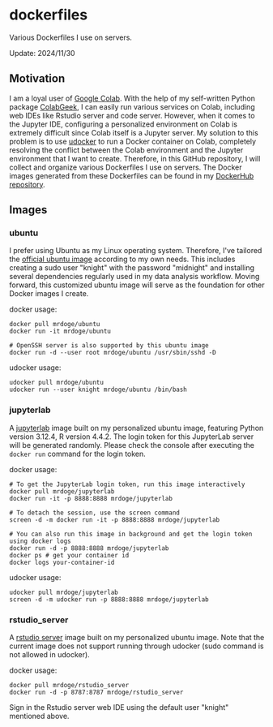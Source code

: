 # dockerfiles

Various Dockerfiles I use on servers.

Update: 2024/11/30

## Motivation

I am a loyal user of [Google Colab](https://colab.research.google.com/). With the help of my self-written Python package [ColabGeek](https://github.com/yimingsun12138/ColabGeek), I can easily run various services on Colab, including web IDEs like Rstudio server and code server. However, when it comes to the Jupyter IDE, configuring a personalized environment on Colab is extremely difficult since Colab itself is a Jupyter server. My solution to this problem is to use [udocker](https://github.com/indigo-dc/udocker) to run a Docker container on Colab, completely resolving the conflict between the Colab environment and the Jupyter environment that I want to create. Therefore, in this GitHub repository, I will collect and organize various Dockerfiles I use on servers. The Docker images generated from these Dockerfiles can be found in my [DockerHub repository](https://hub.docker.com/u/mrdoge).

## Images

### ubuntu

I prefer using Ubuntu as my Linux operating system. Therefore, I've tailored the [official ubuntu image](https://hub.docker.com/_/ubuntu) according to my own needs. This includes creating a sudo user "knight" with the password "midnight" and installing several dependencies regularly used in my data analysis workflow. Moving forward, this customized ubuntu image will serve as the foundation for other Docker images I create.

docker usage:

```
docker pull mrdoge/ubuntu
docker run -it mrdoge/ubuntu

# OpenSSH server is also supported by this ubuntu image
docker run -d --user root mrdoge/ubuntu /usr/sbin/sshd -D
```

udocker usage:

```
udocker pull mrdoge/ubuntu
udocker run --user knight mrdoge/ubuntu /bin/bash
```

### jupyterlab

A [jupyterlab](https://jupyterlab.readthedocs.io/en/latest/index.html) image built on my personalized ubuntu image, featuring Python version 3.12.4, R version 4.4.2. The login token for this JupyterLab server will be generated randomly. Please check the console after executing the `docker run` command for the login token.

docker usage:

```
# To get the JupyterLab login token, run this image interactively
docker pull mrdoge/jupyterlab
docker run -it -p 8888:8888 mrdoge/jupyterlab

# To detach the session, use the screen command
screen -d -m docker run -it -p 8888:8888 mrdoge/jupyterlab

# You can also run this image in background and get the login token using docker logs
docker run -d -p 8888:8888 mrdoge/jupyterlab
docker ps # get your container id
docker logs your-container-id
```

udocker usage:

```
udocker pull mrdoge/jupyterlab
screen -d -m udocker run -p 8888:8888 mrdoge/jupyterlab
```

### rstudio_server

A [rstudio server](https://posit.co/products/open-source/rstudio-server/) image built on my personalized ubuntu image. Note that the current image does not support running through udocker (sudo command is not allowed in udocker).

docker usage:

```
docker pull mrdoge/rstudio_server
docker run -d -p 8787:8787 mrdoge/rstudio_server
```

Sign in the Rstudio server web IDE using the default user "knight" mentioned above.
